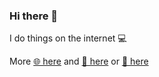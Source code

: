 ### Hi there 👋

I do things on the internet 💻

More [🌐 here](https://yasha.solutions) and [🦊 here](https://gitlab.com/yashasolutions) or [🎨 here](https://dribbble.com/yashasolutions)
